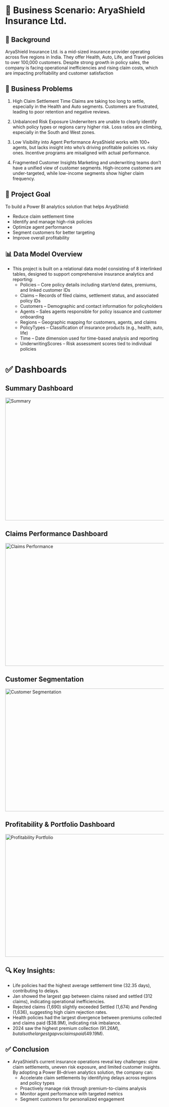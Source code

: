 # 🏢 Business Scenario: AryaShield Insurance Ltd.

## 🧩 Background

AryaShield Insurance Ltd. is a mid-sized insurance provider operating across five regions in India. They offer Health, Auto, Life, and Travel policies to over 100,000 customers. Despite strong growth in policy sales, the company is facing operational inefficiencies and rising claim costs, which are impacting profitability and customer satisfaction

## 🚨 Business Problems

1. High Claim Settlement Time
Claims are taking too long to settle, especially in the Health and Auto segments.
Customers are frustrated, leading to poor retention and negative reviews.

2. Unbalanced Risk Exposure
Underwriters are unable to clearly identify which policy types or regions carry higher risk.
Loss ratios are climbing, especially in the South and West zones.

3. Low Visibility into Agent Performance
AryaShield works with 100+ agents, but lacks insight into who’s driving profitable policies vs. risky ones.
Incentive programs are misaligned with actual performance.

4. Fragmented Customer Insights
Marketing and underwriting teams don’t have a unified view of customer segments.
High-income customers are under-targeted, while low-income segments show higher claim frequency.

## 🎯 Project Goal

To build a Power BI analytics solution that helps AryaShield:
- Reduce claim settlement time
- Identify and manage high-risk policies
- Optimize agent performance
- Segment customers for better targeting
- Improve overall profitability

## 📊 Data Model Overview

- This project is built on a relational data model consisting of 8 interlinked tables, designed to support comprehensive insurance analytics and reporting:
  - Policies – Core policy details including start/end dates, premiums, and linked customer IDs
  - Claims – Records of filed claims, settlement status, and associated policy IDs
  - Customers – Demographic and contact information for policyholders
  - Agents – Sales agents responsible for policy issuance and customer onboarding
  - Regions – Geographic mapping for customers, agents, and claims
  - PolicyTypes – Classification of insurance products (e.g., health, auto, life)
  - Time – Date dimension used for time-based analysis and reporting
  - UnderwritingScores – Risk assessment scores tied to individual policies

# ✅ Dashboards

## Summary Dashboard
<img width="640" height="390" alt="Summary" src="https://github.com/user-attachments/assets/b7b294ae-2f66-4cbf-9fbe-73eaa8bab400" />

## Claims Performance Dashboard
<img width="640" height="390" alt="Claims Performance" src="https://github.com/user-attachments/assets/bb95c514-b523-44be-b81a-a842c223f0b3" />

## Customer Segmentation
<img width="640" height="390" alt="Customer Segmentation" src="https://github.com/user-attachments/assets/805f393e-86ed-417a-bf92-e063ace51022" />

## Profitability & Portfolio Dashboard
<img width="640" height="390" alt="Profitability   Portfolio" src="https://github.com/user-attachments/assets/160a62e5-ac71-44ee-a835-26eb6056335e" />

## 🔍 Key Insights: 

- Life policies had the highest average settlement time (32.35 days), contributing to delays.
- Jan showed the largest gap between claims raised and settled (312 claims), indicating operational inefficiencies.
- Rejected claims (1,690) slightly exceeded Settled (1,674) and Pending (1,636), suggesting high claim rejection rates.
- Health policies had the largest divergence between premiums collected and claims paid ($38.9M), indicating risk imbalance.
- 2024 saw the highest premium collection ($91.26M), but also the largest gap vs claims paid ($49.19M).

## ✅ Conclusion
- AryaShield’s current insurance operations reveal key challenges: slow claim settlements, uneven risk exposure, and limited customer insights. By adopting a Power BI–driven analytics solution, the company can:
  - Accelerate claim settlements by identifying delays across regions and policy types
  - Proactively manage risk through premium-to-claims analysis
  - Monitor agent performance with targeted metrics
  - Segment customers for personalized engagement






